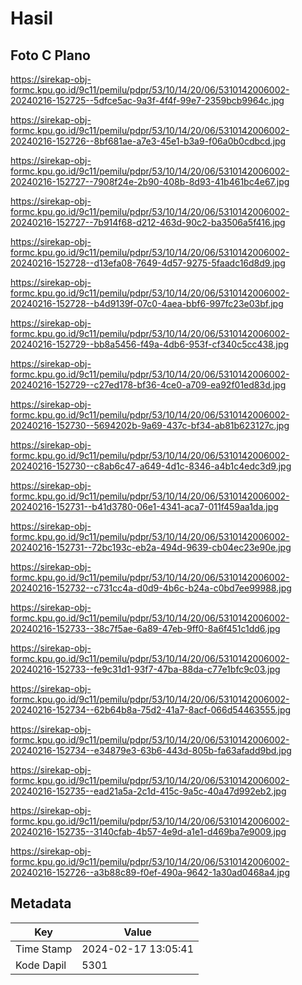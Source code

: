 # Hasil

## Foto C Plano

https://sirekap-obj-formc.kpu.go.id/9c11/pemilu/pdpr/53/10/14/20/06/5310142006002-20240216-152725--5dfce5ac-9a3f-4f4f-99e7-2359bcb9964c.jpg

https://sirekap-obj-formc.kpu.go.id/9c11/pemilu/pdpr/53/10/14/20/06/5310142006002-20240216-152726--8bf681ae-a7e3-45e1-b3a9-f06a0b0cdbcd.jpg

https://sirekap-obj-formc.kpu.go.id/9c11/pemilu/pdpr/53/10/14/20/06/5310142006002-20240216-152727--7908f24e-2b90-408b-8d93-41b461bc4e67.jpg

https://sirekap-obj-formc.kpu.go.id/9c11/pemilu/pdpr/53/10/14/20/06/5310142006002-20240216-152727--7b914f68-d212-463d-90c2-ba3506a5f416.jpg

https://sirekap-obj-formc.kpu.go.id/9c11/pemilu/pdpr/53/10/14/20/06/5310142006002-20240216-152728--d13efa08-7649-4d57-9275-5faadc16d8d9.jpg

https://sirekap-obj-formc.kpu.go.id/9c11/pemilu/pdpr/53/10/14/20/06/5310142006002-20240216-152728--b4d9139f-07c0-4aea-bbf6-997fc23e03bf.jpg

https://sirekap-obj-formc.kpu.go.id/9c11/pemilu/pdpr/53/10/14/20/06/5310142006002-20240216-152729--bb8a5456-f49a-4db6-953f-cf340c5cc438.jpg

https://sirekap-obj-formc.kpu.go.id/9c11/pemilu/pdpr/53/10/14/20/06/5310142006002-20240216-152729--c27ed178-bf36-4ce0-a709-ea92f01ed83d.jpg

https://sirekap-obj-formc.kpu.go.id/9c11/pemilu/pdpr/53/10/14/20/06/5310142006002-20240216-152730--5694202b-9a69-437c-bf34-ab81b623127c.jpg

https://sirekap-obj-formc.kpu.go.id/9c11/pemilu/pdpr/53/10/14/20/06/5310142006002-20240216-152730--c8ab6c47-a649-4d1c-8346-a4b1c4edc3d9.jpg

https://sirekap-obj-formc.kpu.go.id/9c11/pemilu/pdpr/53/10/14/20/06/5310142006002-20240216-152731--b41d3780-06e1-4341-aca7-011f459aa1da.jpg

https://sirekap-obj-formc.kpu.go.id/9c11/pemilu/pdpr/53/10/14/20/06/5310142006002-20240216-152731--72bc193c-eb2a-494d-9639-cb04ec23e90e.jpg

https://sirekap-obj-formc.kpu.go.id/9c11/pemilu/pdpr/53/10/14/20/06/5310142006002-20240216-152732--c731cc4a-d0d9-4b6c-b24a-c0bd7ee99988.jpg

https://sirekap-obj-formc.kpu.go.id/9c11/pemilu/pdpr/53/10/14/20/06/5310142006002-20240216-152733--38c7f5ae-6a89-47eb-9ff0-8a6f451c1dd6.jpg

https://sirekap-obj-formc.kpu.go.id/9c11/pemilu/pdpr/53/10/14/20/06/5310142006002-20240216-152733--fe9c31d1-93f7-47ba-88da-c77e1bfc9c03.jpg

https://sirekap-obj-formc.kpu.go.id/9c11/pemilu/pdpr/53/10/14/20/06/5310142006002-20240216-152734--62b64b8a-75d2-41a7-8acf-066d54463555.jpg

https://sirekap-obj-formc.kpu.go.id/9c11/pemilu/pdpr/53/10/14/20/06/5310142006002-20240216-152734--e34879e3-63b6-443d-805b-fa63afadd9bd.jpg

https://sirekap-obj-formc.kpu.go.id/9c11/pemilu/pdpr/53/10/14/20/06/5310142006002-20240216-152735--ead21a5a-2c1d-415c-9a5c-40a47d992eb2.jpg

https://sirekap-obj-formc.kpu.go.id/9c11/pemilu/pdpr/53/10/14/20/06/5310142006002-20240216-152735--3140cfab-4b57-4e9d-a1e1-d469ba7e9009.jpg

https://sirekap-obj-formc.kpu.go.id/9c11/pemilu/pdpr/53/10/14/20/06/5310142006002-20240216-152726--a3b88c89-f0ef-490a-9642-1a30ad0468a4.jpg


## Metadata

| Key        | Value               |
| ---------- | ------------------- |
| Time Stamp | 2024-02-17 13:05:41 |
| Kode Dapil | 5301                |



